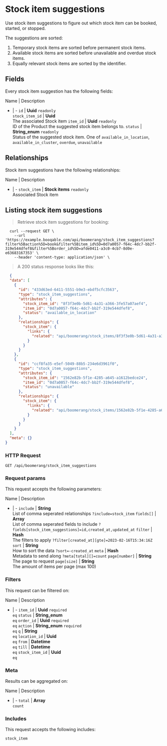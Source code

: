 # Stock item suggestions

Use stock item suggestions to figure out which stock item can be booked,
started, or stopped.

The suggestions are sorted:
  1. Temporary stock items are sorted before permanent stock items.
  2. Available stock items are sorted before unavailable and overdue stock items.
  3. Equally relevant stock items are sorted by the identifier.

## Fields
Every stock item suggestion has the following fields:

Name | Description
- | -
`id` | **Uuid** `readonly`<br>
`stock_item_id` | **Uuid** <br>The associated Stock item
`item_id` | **Uuid** `readonly`<br>ID of the Product the suggested stock item belongs to.
`status` | **String_enum** `readonly`<br>Status of the suggested stock item. One of `available_in_location`, `available_in_cluster`, `overdue`, `unavailable` 


## Relationships
Stock item suggestions have the following relationships:

Name | Description
- | -
`stock_item` | **Stock items** `readonly`<br>Associated Stock item


## Listing stock item suggestions



> Retrieve stock item suggestions for booking:

```shell
  curl --request GET \
    --url 'https://example.booqable.com/api/boomerang/stock_item_suggestions?filter%5Baction%5D=book&filter%5Bitem_id%5D=0d7a0057-f64c-4dc7-bb2f-319e544dfef8&filter%5Border_id%5D=afde0411-a3c0-4cb7-8d0e-e63683167353' \
    --header 'content-type: application/json' \
```

> A 200 status response looks like this:

```json
  {
  "data": [
    {
      "id": "433d63ed-6411-5551-b9e3-ebdf5cfc3563",
      "type": "stock_item_suggestions",
      "attributes": {
        "stock_item_id": "8f3f3e0b-5d61-4a31-a366-3fe57a07aef4",
        "item_id": "0d7a0057-f64c-4dc7-bb2f-319e544dfef8",
        "status": "available_in_location"
      },
      "relationships": {
        "stock_item": {
          "links": {
            "related": "api/boomerang/stock_items/8f3f3e0b-5d61-4a31-a366-3fe57a07aef4"
          }
        }
      }
    },
    {
      "id": "ccf8fa35-e5ef-5049-88b5-234e6d3961f0",
      "type": "stock_item_suggestions",
      "attributes": {
        "stock_item_id": "1562e82b-5f1e-4285-a645-a1612bedce24",
        "item_id": "0d7a0057-f64c-4dc7-bb2f-319e544dfef8",
        "status": "unavailable"
      },
      "relationships": {
        "stock_item": {
          "links": {
            "related": "api/boomerang/stock_items/1562e82b-5f1e-4285-a645-a1612bedce24"
          }
        }
      }
    }
  ],
  "meta": {}
}
```

### HTTP Request

`GET /api/boomerang/stock_item_suggestions`

### Request params

This request accepts the following parameters:

Name | Description
- | -
`include` | **String** <br>List of comma seperated relationships `?include=stock_item`
`fields[]` | **Array** <br>List of comma seperated fields to include `?fields[stock_item_suggestions]=id,created_at,updated_at`
`filter` | **Hash** <br>The filters to apply `?filter[created_at][gte]=2023-02-16T15:34:16Z`
`sort` | **String** <br>How to sort the data `?sort=-created_at`
`meta` | **Hash** <br>Metadata to send along `?meta[total][]=count`
`page[number]` | **String** <br>The page to request
`page[size]` | **String** <br>The amount of items per page (max 100)


### Filters

This request can be filtered on:

Name | Description
- | -
`item_id` | **Uuid** `required`<br>`eq`
`status` | **String_enum** <br>`eq`
`order_id` | **Uuid** `required`<br>`eq`
`action` | **String_enum** `required`<br>`eq`
`q` | **String** <br>`eq`
`location_id` | **Uuid** <br>`eq`
`from` | **Datetime** <br>`eq`
`till` | **Datetime** <br>`eq`
`stock_item_id` | **Uuid** <br>`eq`


### Meta

Results can be aggregated on:

Name | Description
- | -
`total` | **Array** <br>`count`


### Includes

This request accepts the following includes:

`stock_item`





